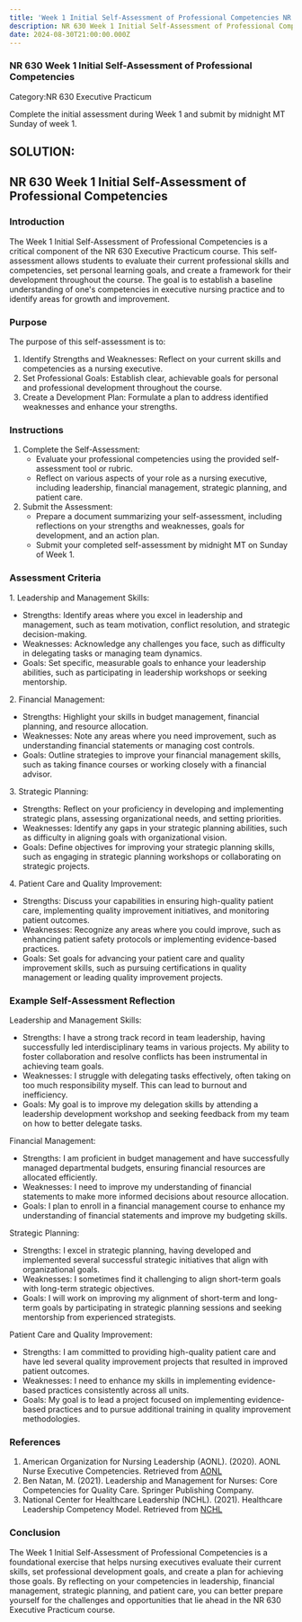 ```yaml
---
title: 'Week 1 Initial Self-Assessment of Professional Competencies NR 630 '
description: NR 630 Week 1 Initial Self-Assessment of Professional Competencies
date: 2024-08-30T21:00:00.000Z
---
```


### NR 630 Week 1 Initial Self-Assessment of Professional Competencies

Category:NR 630 Executive Practicum

Complete the initial assessment during Week 1 and submit by midnight MT Sunday of week 1.

## SOLUTION:

## NR 630 Week 1 Initial Self-Assessment of Professional Competencies

### Introduction

The Week 1 Initial Self-Assessment of Professional Competencies is a critical component of the NR 630 Executive Practicum course. This self-assessment allows students to evaluate their current professional skills and competencies, set personal learning goals, and create a framework for their development throughout the course. The goal is to establish a baseline understanding of one's competencies in executive nursing practice and to identify areas for growth and improvement.

### Purpose

The purpose of this self-assessment is to:

1. Identify Strengths and Weaknesses: Reflect on your current skills and competencies as a nursing executive.
2. Set Professional Goals: Establish clear, achievable goals for personal and professional development throughout the course.
3. Create a Development Plan: Formulate a plan to address identified weaknesses and enhance your strengths.

### Instructions

1. Complete the Self-Assessment:
   * Evaluate your professional competencies using the provided self-assessment tool or rubric.
   * Reflect on various aspects of your role as a nursing executive, including leadership, financial management, strategic planning, and patient care.
2. Submit the Assessment:
   * Prepare a document summarizing your self-assessment, including reflections on your strengths and weaknesses, goals for development, and an action plan.
   * Submit your completed self-assessment by midnight MT on Sunday of Week 1.

### Assessment Criteria

1\. Leadership and Management Skills:

* Strengths: Identify areas where you excel in leadership and management, such as team motivation, conflict resolution, and strategic decision-making.
* Weaknesses: Acknowledge any challenges you face, such as difficulty in delegating tasks or managing team dynamics.
* Goals: Set specific, measurable goals to enhance your leadership abilities, such as participating in leadership workshops or seeking mentorship.

2\. Financial Management:

* Strengths: Highlight your skills in budget management, financial planning, and resource allocation.
* Weaknesses: Note any areas where you need improvement, such as understanding financial statements or managing cost controls.
* Goals: Outline strategies to improve your financial management skills, such as taking finance courses or working closely with a financial advisor.

3\. Strategic Planning:

* Strengths: Reflect on your proficiency in developing and implementing strategic plans, assessing organizational needs, and setting priorities.
* Weaknesses: Identify any gaps in your strategic planning abilities, such as difficulty in aligning goals with organizational vision.
* Goals: Define objectives for improving your strategic planning skills, such as engaging in strategic planning workshops or collaborating on strategic projects.

4\. Patient Care and Quality Improvement:

* Strengths: Discuss your capabilities in ensuring high-quality patient care, implementing quality improvement initiatives, and monitoring patient outcomes.
* Weaknesses: Recognize any areas where you could improve, such as enhancing patient safety protocols or implementing evidence-based practices.
* Goals: Set goals for advancing your patient care and quality improvement skills, such as pursuing certifications in quality management or leading quality improvement projects.

### Example Self-Assessment Reflection

Leadership and Management Skills:

* Strengths: I have a strong track record in team leadership, having successfully led interdisciplinary teams in various projects. My ability to foster collaboration and resolve conflicts has been instrumental in achieving team goals.
* Weaknesses: I struggle with delegating tasks effectively, often taking on too much responsibility myself. This can lead to burnout and inefficiency.
* Goals: My goal is to improve my delegation skills by attending a leadership development workshop and seeking feedback from my team on how to better delegate tasks.

Financial Management:

* Strengths: I am proficient in budget management and have successfully managed departmental budgets, ensuring financial resources are allocated efficiently.
* Weaknesses: I need to improve my understanding of financial statements to make more informed decisions about resource allocation.
* Goals: I plan to enroll in a financial management course to enhance my understanding of financial statements and improve my budgeting skills.

Strategic Planning:

* Strengths: I excel in strategic planning, having developed and implemented several successful strategic initiatives that align with organizational goals.
* Weaknesses: I sometimes find it challenging to align short-term goals with long-term strategic objectives.
* Goals: I will work on improving my alignment of short-term and long-term goals by participating in strategic planning sessions and seeking mentorship from experienced strategists.

Patient Care and Quality Improvement:

* Strengths: I am committed to providing high-quality patient care and have led several quality improvement projects that resulted in improved patient outcomes.
* Weaknesses: I need to enhance my skills in implementing evidence-based practices consistently across all units.
* Goals: My goal is to lead a project focused on implementing evidence-based practices and to pursue additional training in quality improvement methodologies.

### References

1. American Organization for Nursing Leadership (AONL). (2020). AONL Nurse Executive Competencies. Retrieved from [AONL](https://www.aonl.org)
2. Ben Natan, M. (2021). Leadership and Management for Nurses: Core Competencies for Quality Care. Springer Publishing Company.
3. National Center for Healthcare Leadership (NCHL). (2021). Healthcare Leadership Competency Model. Retrieved from [NCHL](https://www.nchl.org)

### Conclusion

The Week 1 Initial Self-Assessment of Professional Competencies is a foundational exercise that helps nursing executives evaluate their current skills, set professional development goals, and create a plan for achieving those goals. By reflecting on your competencies in leadership, financial management, strategic planning, and patient care, you can better prepare yourself for the challenges and opportunities that lie ahead in the NR 630 Executive Practicum course.
